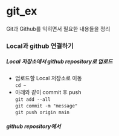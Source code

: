 # git_ex
Git과 Github를 익히면서 필요한 내용들을 정리

### Local과 github 연결하기
##### Local 저장소에서 github repository로 업로드
- 업로드할 Local 저장소로 이동   
`cd ~`
- 아래와 같이 commit 후 push   
`git add --all`   
`git commit -m "message"`   
`git push origin main`

##### github repository에서 
